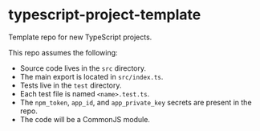 # typescript-project-template

Template repo for new TypeScript projects.

This repo assumes the following:

- Source code lives in the `src` directory.
- The main export is located in `src/index.ts`.
- Tests live in the `test` directory.
- Each test file is named `<name>.test.ts`.
- The `npm_token`, `app_id`, and `app_private_key` secrets are present in the repo.
- The code will be a CommonJS module.
